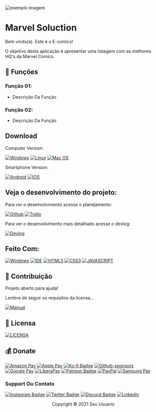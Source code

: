 <img src="exemplo-image.png" alt="exemplo imagem">

# Marvel Soluction

Bem vindo(a). Este é o E-comics!

O objetivo desta aplicação é apresentar uma listagem com as melhores HQ's da Marvel Comics.

## 🔧 Funções 

### Função 01:
- Descrição Da Função

### Função 02:
- Descrição Da Função

## Download

Computer Version:

[![Windows](https://img.shields.io/badge/Windows-0078D6?style=for-the-badge&logo=windows&logoColor=white)](https://github.com/seu-usuario/seu-repositorio/releases)
[![Linux](https://img.shields.io/badge/Linux-FF6600?style=for-the-badge&logo=linux&logoColor=white)](https://github.com/seu-usuario/seu-repositorio/releases)
[![Mac OS](https://img.shields.io/badge/mac%20os-000000?style=for-the-badge&logo=macos&logoColor=F0F0F0)](https://github.com/seu-usuario/seu-repositorio/releases)

Smartphone Version:

[![Android](https://img.shields.io/badge/Android-3DDC84?style=for-the-badge&logo=Android&logoColor=white)](https://github.com/seu-usuario/seu-repositorio/releases)
[![IOS](https://img.shields.io/badge/iOS-000000?style=for-the-badge&logo=ios&logoColor=white)](https://github.com/seu-usuario/seu-repositorio/releases)

## Veja o desenvolvimento do projeto:

Para ver o desenvolvimento acesse o planejamento:

[![Github](https://img.shields.io/badge/GitHub-100000?style=for-the-badge&logo=github&logoColor=white)](https://github.com/seu-usuario/seu-repositorio/projects/1)
[![Trello](https://img.shields.io/badge/Trello-0052CC?style=for-the-badge&logo=trello&logoColor=white)](https://trello.com/link-do-trello-do-projeto)

Para ver o desenvolvimento mais detalhado acesse o devlog:

[![Devlog](https://img.shields.io/badge/Devlog-999999?style=for-the-badge&logo=Files&logoColor=white)](https://gist.github.com/seu-usuario/sua-gist-ou-readme)

## Feito Com:
[![Windows](https://img.shields.io/badge/Windows-0078D6?style=for-the-badge&logo=windows&logoColor=white)](https://www.microsoft.com/pt-br/windows/get-windows-10)
[![IDE](https://img.shields.io/badge/Visual_studio_code-0078D4?style=for-the-badge&logo=visual%20studio%20code&logoColor=white)](https://code.visualstudio.com/)
[![HTML5](https://img.shields.io/badge/HTML5-E34F26?style=for-the-badge&logo=html5&logoColor=white)](https://developer.mozilla.org/pt-BR/docs/Web/HTML)
[![CSS3](https://img.shields.io/badge/CSS3-1572B6?style=for-the-badge&logo=css3&logoColor=white)](https://developer.mozilla.org/pt-BR/docs/Web/CSS)
[![JAVASCRIPT](https://img.shields.io/badge/JavaScript-F7DF1E?style=for-the-badge&logo=javascript&logoColor=black)](https://developer.mozilla.org/pt-BR/docs/Web/JavaScript)

## 🤝 Contribuição

Projeto aberto para ajuda!

Lembre de seguir os requisitos da licensa...

[![Manual](https://img.shields.io/badge/Manual-999999?style=for-the-badge&logo=BookStack&logoColor=white
)](https://github.com/seu-usuario/seu-repositorio/manual.md)

## 🔖 Licensa
[![LICENSA](https://img.shields.io/badge/Custom_GPL_3.0-E58080?style=for-the-badge&logo=bookstack&logoColor=white)](/LICENSE)

## 💰 Donate
[![Amazon Pay](https://img.shields.io/badge/AmazonPay-ff9900.svg?style=for-the-badge&logo=Amazon-Pay&logoColor=white)](https://link-da-sua-pagina)
[![Apple Pay](https://img.shields.io/badge/ApplePay-000000.svg?style=for-the-badge&logo=Apple-Pay&logoColor=white)](https://link-da-sua-pagina)
[![Ko-fi Badge](https://img.shields.io/badge/Ko--fi-F16061?style=for-the-badge&logo=ko-fi&logoColor=white)](https://ko-fi.com/seu-usuario)
[![Github-sponsors](https://img.shields.io/badge/sponsor-30363D?style=for-the-badge&logo=GitHub-Sponsors&logoColor=#EA4AAA)](https://link-da-sua-pagina)
[![Google Pay](https://img.shields.io/badge/GooglePay-%233780F1.svg?style=for-the-badge&logo=Google-Pay&logoColor=white)](https://link-da-sua-pagina)
[![LiberaPay](https://img.shields.io/badge/Liberapay-F6C915?style=for-the-badge&logo=liberapay&logoColor=black)](https://link-da-sua-pagina)
[![Patreon Badge](https://img.shields.io/badge/Patreon-F96854?style=for-the-badge&logo=patreon&logoColor=white)](https://patreon.com/sua-pagina)
[![PayPal](https://img.shields.io/badge/PayPal-00457C?style=for-the-badge&logo=paypal&logoColor=white)](https://link-da-sua-pagina)
[![Samsung Pay](https://img.shields.io/badge/SamsungPay-1428A0.svg?style=for-the-badge&logo=Samsung-Pay&logoColor=white)](https://link-da-sua-pagina)

### Support Ou Contato

[![Instagram Badge](https://img.shields.io/badge/Instagram-E4405F?style=for-the-badge&logo=instagram&logoColor=white)](https://instagram.com/seu-usuario/)
[![Twitter Badge](https://img.shields.io/badge/Twitter-1DA1F2?style=for-the-badge&logo=twitter&logoColor=white)](https://twitter.com/seu-usuario)
[![Discord Badge](https://img.shields.io/badge/Discord-7289DA?style=for-the-badge&logo=discord&logoColor=white)](https://discord.gg/seu-server)
[![Linkedin](https://img.shields.io/badge/LinkedIn-0077B5?style=for-the-badge&logo=linkedin&logoColor=white)](https://www.linkedin.com/in/seu-usuario/)

<p align="center">Copyright © 2021 Seu Usuario</p>
